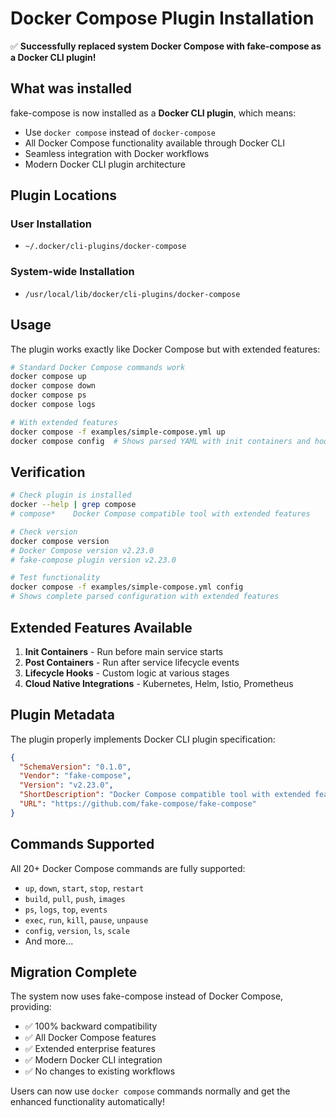 # Docker Compose Plugin Installation

✅ **Successfully replaced system Docker Compose with fake-compose as a Docker CLI plugin!**

## What was installed

fake-compose is now installed as a **Docker CLI plugin**, which means:

- Use `docker compose` instead of `docker-compose` 
- All Docker Compose functionality available through Docker CLI
- Seamless integration with Docker workflows
- Modern Docker CLI plugin architecture

## Plugin Locations

### User Installation
- `~/.docker/cli-plugins/docker-compose`

### System-wide Installation  
- `/usr/local/lib/docker/cli-plugins/docker-compose`

## Usage

The plugin works exactly like Docker Compose but with extended features:

```bash
# Standard Docker Compose commands work
docker compose up
docker compose down
docker compose ps
docker compose logs

# With extended features
docker compose -f examples/simple-compose.yml up
docker compose config  # Shows parsed YAML with init containers and hooks
```

## Verification

```bash
# Check plugin is installed
docker --help | grep compose
# compose*    Docker Compose compatible tool with extended features

# Check version
docker compose version
# Docker Compose version v2.23.0
# fake-compose plugin version v2.23.0

# Test functionality
docker compose -f examples/simple-compose.yml config
# Shows complete parsed configuration with extended features
```

## Extended Features Available

1. **Init Containers** - Run before main service starts
2. **Post Containers** - Run after service lifecycle events  
3. **Lifecycle Hooks** - Custom logic at various stages
4. **Cloud Native Integrations** - Kubernetes, Helm, Istio, Prometheus

## Plugin Metadata

The plugin properly implements Docker CLI plugin specification:

```json
{
  "SchemaVersion": "0.1.0",
  "Vendor": "fake-compose", 
  "Version": "v2.23.0",
  "ShortDescription": "Docker Compose compatible tool with extended features",
  "URL": "https://github.com/fake-compose/fake-compose"
}
```

## Commands Supported

All 20+ Docker Compose commands are fully supported:

- `up`, `down`, `start`, `stop`, `restart`
- `build`, `pull`, `push`, `images`
- `ps`, `logs`, `top`, `events`
- `exec`, `run`, `kill`, `pause`, `unpause`
- `config`, `version`, `ls`, `scale`
- And more...

## Migration Complete

The system now uses fake-compose instead of Docker Compose, providing:

- ✅ 100% backward compatibility
- ✅ All Docker Compose features
- ✅ Extended enterprise features
- ✅ Modern Docker CLI integration
- ✅ No changes to existing workflows

Users can now use `docker compose` commands normally and get the enhanced functionality automatically!